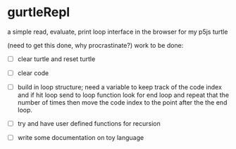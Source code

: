 # gurtleRepl
a simple read, evaluate, print loop interface in the browser for my p5js turtle


(need to get this done, why procrastinate?)
work to be done:
- [ ] clear turtle and reset turtle
- [ ] clear code
- [ ] build in loop structure; need a variable to keep track of the code index and if hit loop send to loop function look for end loop and repeat that the number of times then move the code index to the point
after the the end loop.

- [ ] try and have user defined functions for recursion
- [ ] write some documentation on toy language

